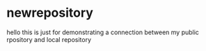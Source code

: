 # newrepository
hello
this is just for demonstrating a connection between my public rpository and local repository 
